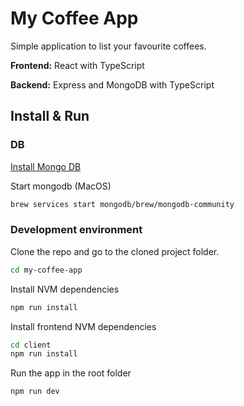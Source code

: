 # My Coffee App

Simple application to list your favourite coffees.

**Frontend:** React with TypeScript

**Backend:** Express and MongoDB with TypeScript



## Install & Run

### DB
[Install Mongo DB](https://docs.mongodb.com/manual/administration/install-community/)

Start mongodb (MacOS)

```bash 
brew services start mongodb/brew/mongodb-community
```



### Development environment
Clone the repo and go to the cloned project folder.

```bash 
cd my-coffee-app
```

Install NVM dependencies

```bash 
npm run install
```

Install frontend NVM dependencies
```bash 
cd client
npm run install
```

Run the app in the root folder

```bash 
npm run dev
```
